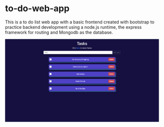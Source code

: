 # to-do-web-app
This is a to do list web app with a basic frontend created with bootstrap to practice backend development using a node.js runtime, the express framework for routing and Mongodb as the database. 

![Image of to do app](to-do-app-screenshot.png)
